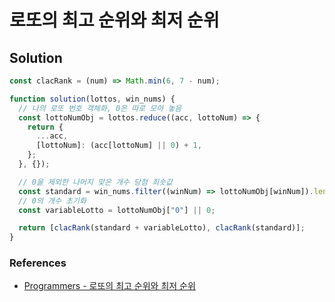 # 로또의 최고 순위와 최저 순위

## Solution

```js
const clacRank = (num) => Math.min(6, 7 - num);

function solution(lottos, win_nums) {
  // 나의 로또 번호 객체화, 0은 따로 모아 놓음
  const lottoNumObj = lottos.reduce((acc, lottoNum) => {
    return {
      ...acc,
      [lottoNum]: (acc[lottoNum] || 0) + 1,
    };
  }, {});

  // 0을 제외한 나머지 맞은 개수 당첨 최솟값
  const standard = win_nums.filter((winNum) => lottoNumObj[winNum]).length;
  // 0의 개수 초기화
  const variableLotto = lottoNumObj["0"] || 0;

  return [clacRank(standard + variableLotto), clacRank(standard)];
}
```

### References

- [Programmers - 로또의 최고 순위와 최저 순위](https://programmers.co.kr/learn/courses/30/lessons/77484)
